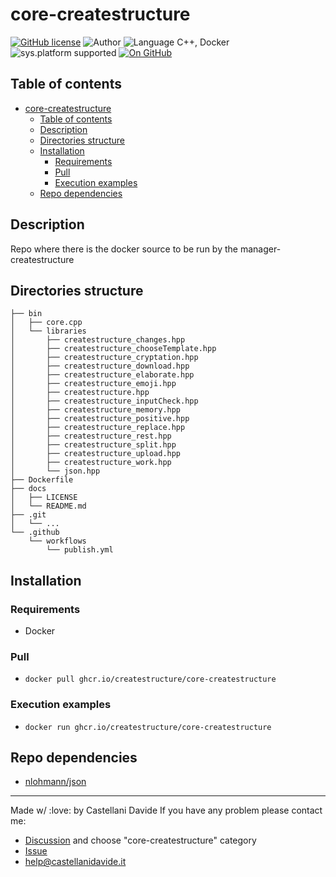 # core-createstructure
[![GitHub license](https://img.shields.io/badge/license-GNU-green?style=flat)](https://github.com/CastellaniDavide/corecreatestructure-corecreatestructure/blob/master/LICENSE)
![Author](https://img.shields.io/badge/author-Castellani%20Davide-green?style=flat)
![Language C++, Docker](https://img.shields.io/badge/language-C++,%20Docker-yellowgreen?style=flat)
![sys.platform supported](https://img.shields.io/badge/OS%20platform%20supported-Linux-blue?style=flat)
[![On GitHub](https://img.shields.io/badge/on%20GitHub-True-green?style=flat&logo=github)](https://github.com/createstructure/core-createstructure)

## Table of contents
- [core-createstructure](#core-createstructure)
  - [Table of contents](#table-of-contents)
  - [Description](#description)
  - [Directories structure](#directories-structure)
  - [Installation](#installation)
    - [Requirements](#requirements)
    - [Pull](#pull)
    - [Execution examples](#execution-examples)
  - [Repo dependencies](#repo-dependencies)

## Description
Repo where there is the docker source to be run by the manager-createstructure

## Directories structure
```
├── bin
│   ├── core.cpp
│   └── libraries
│       ├── createstructure_changes.hpp
│       ├── createstructure_chooseTemplate.hpp
│       ├── createstructure_cryptation.hpp
│       ├── createstructure_download.hpp
│       ├── createstructure_elaborate.hpp
│       ├── createstructure_emoji.hpp
│       ├── createstructure.hpp
│       ├── createstructure_inputCheck.hpp
│       ├── createstructure_memory.hpp
│       ├── createstructure_positive.hpp
│       ├── createstructure_replace.hpp
│       ├── createstructure_rest.hpp
│       ├── createstructure_split.hpp
│       ├── createstructure_upload.hpp
│       ├── createstructure_work.hpp
│       └── json.hpp
├── Dockerfile
├── docs
│   ├── LICENSE
│   └── README.md
├── .git
│   └── ...
└── .github
    └── workflows
        └── publish.yml
```

## Installation
### Requirements
 - Docker
 
### Pull
 - `docker pull ghcr.io/createstructure/core-createstructure`

### Execution examples
 - `docker run ghcr.io/createstructure/core-createstructure`

## Repo dependencies
 - [nlohmann/json](https://github.com/nlohmann/json)

---
Made w/ :love: by Castellani Davide 
If you have any problem please contact me:
- [Discussion](https://github.com/createstructure/createstructure/discussions/new) and choose "core-createstructure" category
- [Issue](https://github.com/createstructure/core-createstructure/issues/new)
- [help@castellanidavide.it](mailto:help@castellanidavide.it)
